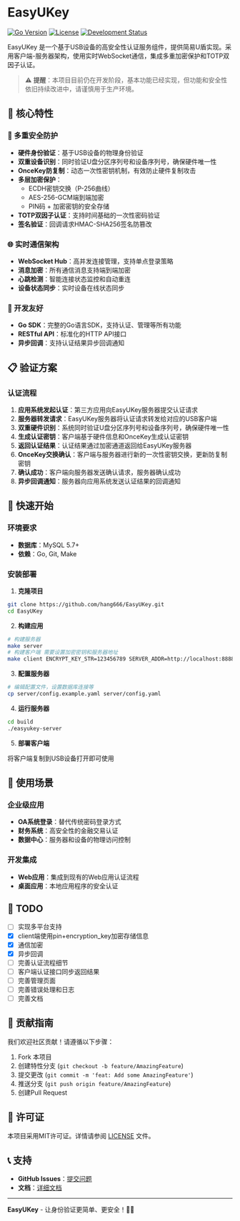# EasyUKey

[![Go Version](https://img.shields.io/badge/go-%3E%3D1.24-blue)](https://go.dev/)
[![License](https://img.shields.io/badge/license-MIT-green)](LICENSE)
[![Development Status](https://img.shields.io/badge/status-Development-orange)](https://github.com/hang666/EasyUKey)

EasyUKey 是一个基于USB设备的高安全性认证服务组件，提供简易U盾实现。采用客户端-服务器架构，使用实时WebSocket通信，集成多重加密保护和TOTP双因子认证。

> ⚠️ **提醒**：本项目目前仍在开发阶段，基本功能已经实现，但功能和安全性依旧持续改进中，请谨慎用于生产环境。

## 🚀 核心特性

### 🔐 多重安全防护

- **硬件身份验证**：基于USB设备的物理身份验证
- **双重设备识别**：同时验证U盘分区序列号和设备序列号，确保硬件唯一性
- **OnceKey防复制**：动态一次性密钥机制，有效防止硬件复制攻击
- **多层加密保护**：
  - ECDH密钥交换（P-256曲线）
  - AES-256-GCM端到端加密
  - PIN码 + 加密密钥的安全存储
- **TOTP双因子认证**：支持时间基础的一次性密码验证
- **签名验证**：回调请求HMAC-SHA256签名防篡改

### 🌐 实时通信架构

- **WebSocket Hub**：高并发连接管理，支持单点登录策略
- **消息加密**：所有通信消息支持端到端加密
- **心跳检测**：智能连接状态监控和自动重连
- **设备状态同步**：实时设备在线状态同步

### 🔧 开发友好

- **Go SDK**：完整的Go语言SDK，支持认证、管理等所有功能
- **RESTful API**：标准化的HTTP API接口
- **异步回调**：支持认证结果异步回调通知

## 📋 验证方案

### 认证流程

1. **应用系统发起认证**：第三方应用向EasyUKey服务器提交认证请求
2. **服务器转发请求**：EasyUKey服务器将认证请求转发给对应的USB客户端
3. **双重硬件识别**：系统同时验证U盘分区序列号和设备序列号，确保硬件唯一性
4. **生成认证密钥**：客户端基于硬件信息和OnceKey生成认证密钥
5. **返回认证结果**：认证结果通过加密通道返回给EasyUKey服务器
6. **OnceKey交换确认**：客户端与服务器进行新的一次性密钥交换，更新防复制密钥
7. **确认成功**：客户端向服务器发送确认请求，服务器确认成功
8. **异步回调通知**：服务器向应用系统发送认证结果的回调通知

## 🔧 快速开始

### 环境要求

- **数据库**：MySQL 5.7+
- **依赖**：Go, Git, Make

### 安装部署

1. **克隆项目**

```bash
git clone https://github.com/hang666/EasyUKey.git
cd EasyUKey
```

2. **构建应用**

```bash
# 构建服务器
make server
# 构建客户端 需要设置加密密钥和服务器地址
make client ENCRYPT_KEY_STR=123456789 SERVER_ADDR=http://localhost:8888
```

3. **配置服务器**

```bash
# 编辑配置文件，设置数据库连接等
cp server/config.example.yaml server/config.yaml
```

4. **运行服务器**

```bash
cd build
./easyukey-server
```

5. **部署客户端**

将客户端复制到USB设备打开即可使用

## 🎯 使用场景

### 企业级应用

- **OA系统登录**：替代传统密码登录方式
- **财务系统**：高安全性的金融交易认证
- **数据中心**：服务器和设备的物理访问控制

### 开发集成

- **Web应用**：集成到现有的Web应用认证流程
- **桌面应用**：本地应用程序的安全认证

## 📝 TODO

- [ ] 实现多平台支持
- [x] client端使用pin+encryption_key加密存储信息
- [x] 通信加密
- [x] 异步回调
- [ ] 完善认证流程细节
- [ ] 客户端认证接口同步返回结果
- [ ] 完善管理页面
- [ ] 完善错误处理和日志
- [ ] 完善文档

## 🤝 贡献指南

我们欢迎社区贡献！请遵循以下步骤：

1. Fork 本项目
2. 创建特性分支 (`git checkout -b feature/AmazingFeature`)
3. 提交更改 (`git commit -m 'feat: Add some AmazingFeature'`)
4. 推送分支 (`git push origin feature/AmazingFeature`)
5. 创建Pull Request

## 📄 许可证

本项目采用MIT许可证。详情请参阅 [LICENSE](LICENSE) 文件。

## 📞 支持

- **GitHub Issues**：[提交问题](https://github.com/hang666/EasyUKey/issues)
- **文档**：[详细文档](https://github.com/hang666/EasyUKey/wiki)

---

**EasyUKey** - 让身份验证更简单、更安全！🔐✨

